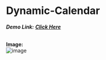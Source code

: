 # Dynamic-Calendar
***Demo Link:***
***<a href="https://technical-vandar-885.github.io/Dynamic-Calendar/">Click Here</a>***
<br><br>

**Image:**<br>
![image](https://user-images.githubusercontent.com/73782935/131440417-487ea060-6aaa-4347-8d13-93dd6d4688e5.png)
